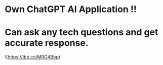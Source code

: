 # Own ChatGPT AI Application !!
# Can ask any tech questions and get accurate response.
!(https://ibb.co/MRG4Bbp)
